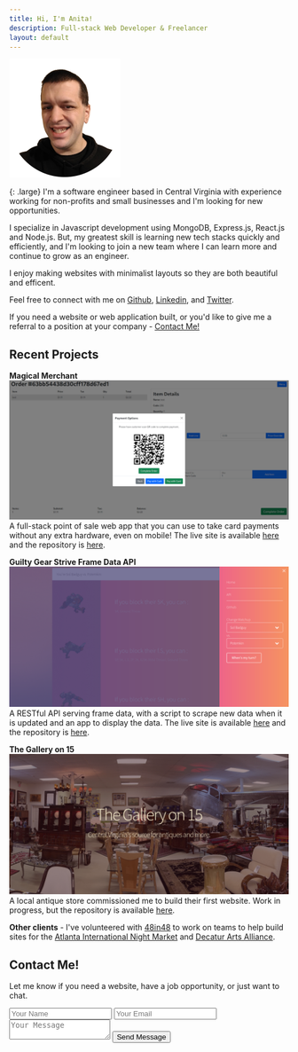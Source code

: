 ```yaml
---
title: Hi, I'm Anita!
description: Full-stack Web Developer & Freelancer
layout: default
---
```

<div class="pfp">
    <img class="pfbg" src="assets/images/pfpr.webp">
</div>

{: .large}
I'm a software engineer based in Central Virginia with experience working for non-profits and small businesses and I'm looking for new opportunities. 

I specialize in Javascript development using MongoDB, Express.js, React.js and Node.js. But, my greatest skill is learning new tech stacks quickly and efficiently, and I'm looking to join a new team where I can learn more and continue to grow as an engineer.

I enjoy making websites with minimalist layouts so they are both beautiful and efficent.

Feel free to connect with me on [Github](https://github.com/anitanotto), [Linkedin](https://www.linkedin.com/in/anitanotto/), and [Twitter](https://twitter.com/anitanotto).

If you need a website or web application built, or you'd like to give me a referral to a position at your company - [Contact Me!](#cform)

## Recent Projects

**Magical Merchant**
![Magical Merchant](/assets/images/magicalmerchant.webp)
A full-stack point of sale web app that you can use to take card payments without any extra hardware, even on mobile! The live site is available [here](https://magical-merchant.onrender.com/) and the repository is [here](https://github.com/anitanotto/magical-merchant).

**Guilty Gear Strive Frame Data API**
![Guilty Gear Strive Frame Data](/assets/images/ggst-framedata.webp)
A RESTful API serving frame data, with a script to scrape new data when it is updated and an app to display the data. The live site is available [here](https://ggst-framedata.onrender.com/) and the repository is [here](https://github.com/anitanotto/ggst-framedata).

**The Gallery on 15**
![The Gallery on 15](/assets/images/gallery-on-15.webp)
A local antique store commissioned me to build their first website. Work in progress, but the repository is available [here](https://github.com/anitanotto/the-gallery-on-15).

**Other clients** - I've volunteered with [48in48](https://48in48.org/) to work on teams to help build sites for the [Atlanta International Night Market](https://atlnightmarket.org/) and [Decatur Arts Alliance](https://decaturartsalliance.org/).

## Contact Me!

Let me know if you need a website, have a job opportunity, or just want to chat.
<form id="cform" class="contact" name="contact" method="POST" action="/submit" netlify-honeypot="bot-field" enctype="application/x-www-form-urlencoded" netlify>
    <input required type="text" name="name" placeholder="Your Name">
    <input required type="text" name="email" placeholder="Your Email">
    <textarea required name="message" placeholder="Your Message"></textarea>
    <p style="display:none;"><label>Don't fill this out:<input name="bot-field"></label></p>
    <input type="submit" name="submit" value="Send Message">
</form>
